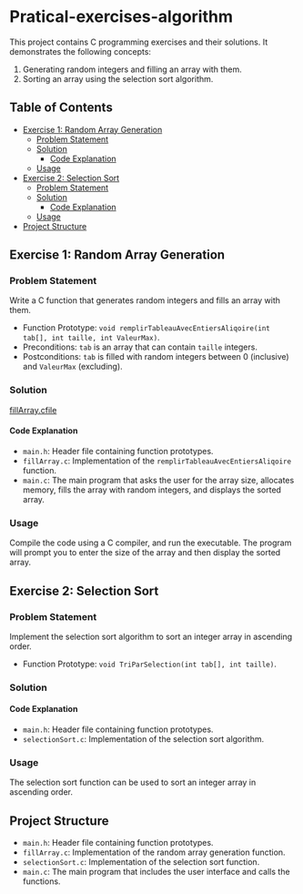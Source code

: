 # Pratical-exercises-algorithm
This project contains C programming exercises and their solutions. It demonstrates the following concepts:

1. Generating random integers and filling an array with them.
2. Sorting an array using the selection sort algorithm.

## Table of Contents

 - [Exercise 1: Random Array Generation](#exercise-1-random-array-generation)
    - [Problem Statement](#problem-statement)
    - [Solution](#solution)
      - [Code Explanation](#code-explanation)
    - [Usage](#usage)
  - [Exercise 2: Selection Sort](#exercise-2-selection-sort)
    - [Problem Statement](#problem-statement-1)
    - [Solution](#solution-1)
      - [Code Explanation](#code-explanation-1)
    - [Usage](#usage-1)
  - [Project Structure](#project-structure)

## Exercise 1: Random Array Generation

### Problem Statement
Write a C function that generates random integers and fills an array with them.

- Function Prototype: `void remplirTableauAvecEntiersAliqoire(int tab[], int taille, int ValeurMax)`.
- Preconditions: `tab` is an array that can contain `taille` integers.
- Postconditions: `tab` is filled with random integers between 0 (inclusive) and `ValeurMax` (excluding).

### Solution
[fillArray.cfile](https://github.com/Kaoutherbo/Pratical-exercises-algorithm/blob/main/fillArray.c)

#### Code Explanation

- `main.h`: Header file containing function prototypes.
- `fillArray.c`: Implementation of the `remplirTableauAvecEntiersAliqoire` function.
- `main.c`: The main program that asks the user for the array size, allocates memory, fills the array with random integers, and displays the sorted array.

### Usage

Compile the code using a C compiler, and run the executable. The program will prompt you to enter the size of the array and then display the sorted array.

## Exercise 2: Selection Sort

### Problem Statement
Implement the selection sort algorithm to sort an integer array in ascending order.

- Function Prototype: `void TriParSelection(int tab[], int taille)`.

### Solution

#### Code Explanation

- `main.h`: Header file containing function prototypes.
- `selectionSort.c`: Implementation of the selection sort algorithm.

### Usage

The selection sort function can be used to sort an integer array in ascending order.

## Project Structure

- `main.h`: Header file containing function prototypes.
- `fillArray.c`: Implementation of the random array generation function.
- `selectionSort.c`: Implementation of the selection sort function.
- `main.c`: The main program that includes the user interface and calls the functions.
